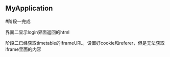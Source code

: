 ## MyApplication
#阶段一完成<br>

界面二显示login界面返回的html<br>

阶段二已经获取timetable的iframeURL，设置好cookie和referer，但是无法获取iframe里面的内容
